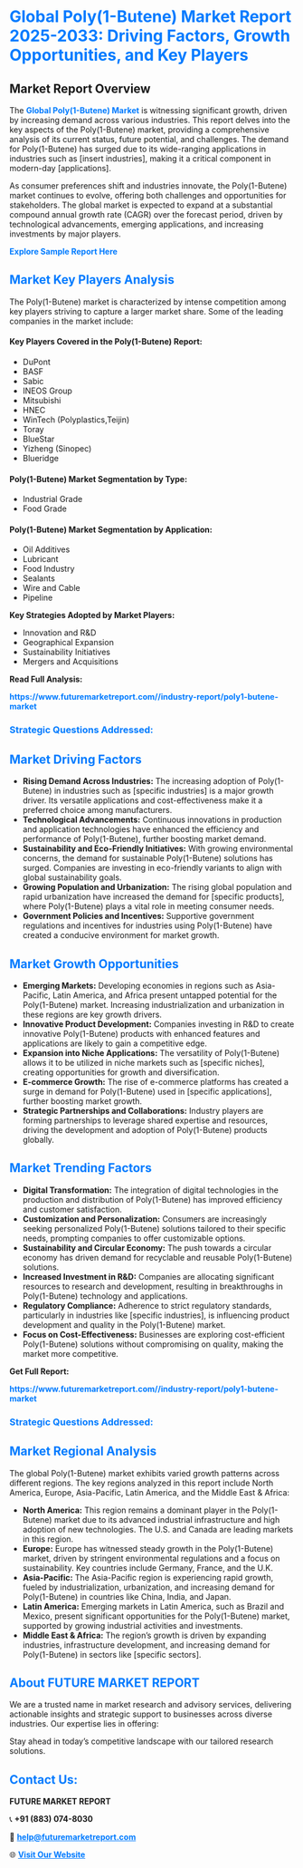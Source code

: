 <h1 style="color: #007BFF;">Global Poly(1-Butene) Market Report 2025-2033: Driving Factors, Growth Opportunities, and Key Players</h1>

<section id="overview">
<h2>Market Report Overview</h2>
<p>The <a href="https://www.futuremarketreport.com//industry-report/poly1-butene-market" style="color: #007BFF; text-decoration: none;"><strong>Global Poly(1-Butene) Market</strong></a> is witnessing significant growth, driven by increasing demand across various industries. This report delves into the key aspects of the Poly(1-Butene) market, providing a comprehensive analysis of its current status, future potential, and challenges. The demand for Poly(1-Butene) has surged due to its wide-ranging applications in industries such as [insert industries], making it a critical component in modern-day [applications].</p>
<p>As consumer preferences shift and industries innovate, the Poly(1-Butene) market continues to evolve, offering both challenges and opportunities for stakeholders. The global market is expected to expand at a substantial compound annual growth rate (CAGR) over the forecast period, driven by technological advancements, emerging applications, and increasing investments by major players.</p>
</section>

<section id="overview">
<p><a href="https://www.futuremarketreport.com//request-sample/reportId=59272" style="color: #007BFF; text-decoration: none;"><strong>Explore Sample Report Here</strong></a></p>
</section>

<section id="key-players">
<h2 style="color: #007BFF;">Market Key Players Analysis</h2>
<p>The Poly(1-Butene) market is characterized by intense competition among key players striving to capture a larger market share. Some of the leading companies in the market include:</p>
<h4>Key Players Covered in the Poly(1-Butene) Report:</h4>
<ul><li>DuPont</li><li>BASF</li><li>Sabic</li><li>INEOS Group</li><li>Mitsubishi</li><li>HNEC</li><li>WinTech (Polyplastics,Teijin)</li><li>Toray</li><li>BlueStar</li><li>Yizheng (Sinopec)</li><li>Blueridge</li></ul>
<h4>Poly(1-Butene) Market Segmentation by Type:</h4>
<ul><li>Industrial Grade</li><li>Food Grade</li></ul>

<h4>Poly(1-Butene) Market Segmentation by Application:</h4>
<ul><li>Oil Additives</li><li>Lubricant</li><li>Food Industry</li><li>Sealants</li><li>Wire and Cable</li><li>Pipeline</li></ul>
<p><strong>Key Strategies Adopted by Market Players:</strong></p>
<ul>
<li>Innovation and R&D</li>
<li>Geographical Expansion</li>
<li>Sustainability Initiatives</li>
<li>Mergers and Acquisitions</li>
</ul>
</section>

<section>
<p><strong>Read Full Analysis: </strong></p><a href="https://www.futuremarketreport.com//industry-report/poly1-butene-market" style="color: #007BFF; text-decoration: none;"><strong>https://www.futuremarketreport.com//industry-report/poly1-butene-market</strong></a>
<h3 style="color: #007BFF;">Strategic Questions Addressed:</h3>
</section>

<section id="driving-factors">
<h2 style="color: #007BFF;">Market Driving Factors</h2>
<ul>
<li><strong>Rising Demand Across Industries:</strong> The increasing adoption of Poly(1-Butene) in industries such as [specific industries] is a major growth driver. Its versatile applications and cost-effectiveness make it a preferred choice among manufacturers.</li>
<li><strong>Technological Advancements:</strong> Continuous innovations in production and application technologies have enhanced the efficiency and performance of Poly(1-Butene), further boosting market demand.</li>
<li><strong>Sustainability and Eco-Friendly Initiatives:</strong> With growing environmental concerns, the demand for sustainable Poly(1-Butene) solutions has surged. Companies are investing in eco-friendly variants to align with global sustainability goals.</li>
<li><strong>Growing Population and Urbanization:</strong> The rising global population and rapid urbanization have increased the demand for [specific products], where Poly(1-Butene) plays a vital role in meeting consumer needs.</li>
<li><strong>Government Policies and Incentives:</strong> Supportive government regulations and incentives for industries using Poly(1-Butene) have created a conducive environment for market growth.</li>
</ul>
</section>

<section id="growth-opportunities">
<h2 style="color: #007BFF;">Market Growth Opportunities</h2>
<ul>
<li><strong>Emerging Markets:</strong> Developing economies in regions such as Asia-Pacific, Latin America, and Africa present untapped potential for the Poly(1-Butene) market. Increasing industrialization and urbanization in these regions are key growth drivers.</li>
<li><strong>Innovative Product Development:</strong> Companies investing in R&D to create innovative Poly(1-Butene) products with enhanced features and applications are likely to gain a competitive edge.</li>
<li><strong>Expansion into Niche Applications:</strong> The versatility of Poly(1-Butene) allows it to be utilized in niche markets such as [specific niches], creating opportunities for growth and diversification.</li>
<li><strong>E-commerce Growth:</strong> The rise of e-commerce platforms has created a surge in demand for Poly(1-Butene) used in [specific applications], further boosting market growth.</li>
<li><strong>Strategic Partnerships and Collaborations:</strong> Industry players are forming partnerships to leverage shared expertise and resources, driving the development and adoption of Poly(1-Butene) products globally.</li>
</ul>
</section>

<section id="trending-factors">
<h2 style="color: #007BFF;">Market Trending Factors</h2>
<ul>
<li><strong>Digital Transformation:</strong> The integration of digital technologies in the production and distribution of Poly(1-Butene) has improved efficiency and customer satisfaction.</li>
<li><strong>Customization and Personalization:</strong> Consumers are increasingly seeking personalized Poly(1-Butene) solutions tailored to their specific needs, prompting companies to offer customizable options.</li>
<li><strong>Sustainability and Circular Economy:</strong> The push towards a circular economy has driven demand for recyclable and reusable Poly(1-Butene) solutions.</li>
<li><strong>Increased Investment in R&D:</strong> Companies are allocating significant resources to research and development, resulting in breakthroughs in Poly(1-Butene) technology and applications.</li>
<li><strong>Regulatory Compliance:</strong> Adherence to strict regulatory standards, particularly in industries like [specific industries], is influencing product development and quality in the Poly(1-Butene) market.</li>
<li><strong>Focus on Cost-Effectiveness:</strong> Businesses are exploring cost-efficient Poly(1-Butene) solutions without compromising on quality, making the market more competitive.</li>
</ul>
</section>

<section>
<p><strong>Get Full Report: </strong></p><a href="https://www.futuremarketreport.com//industry-report/poly1-butene-market" style="color: #007BFF; text-decoration: none;"><strong>https://www.futuremarketreport.com//industry-report/poly1-butene-market</strong></a>
<h3 style="color: #007BFF;">Strategic Questions Addressed:</h3>
</section>


<section id="regional-analysis">
<h2 style="color: #007BFF;">Market Regional Analysis</h2>
<p>The global Poly(1-Butene) market exhibits varied growth patterns across different regions. The key regions analyzed in this report include North America, Europe, Asia-Pacific, Latin America, and the Middle East & Africa:</p>
<ul>
<li><strong>North America:</strong> This region remains a dominant player in the Poly(1-Butene) market due to its advanced industrial infrastructure and high adoption of new technologies. The U.S. and Canada are leading markets in this region.</li>
<li><strong>Europe:</strong> Europe has witnessed steady growth in the Poly(1-Butene) market, driven by stringent environmental regulations and a focus on sustainability. Key countries include Germany, France, and the U.K.</li>
<li><strong>Asia-Pacific:</strong> The Asia-Pacific region is experiencing rapid growth, fueled by industrialization, urbanization, and increasing demand for Poly(1-Butene) in countries like China, India, and Japan.</li>
<li><strong>Latin America:</strong> Emerging markets in Latin America, such as Brazil and Mexico, present significant opportunities for the Poly(1-Butene) market, supported by growing industrial activities and investments.</li>
<li><strong>Middle East & Africa:</strong> The region’s growth is driven by expanding industries, infrastructure development, and increasing demand for Poly(1-Butene) in sectors like [specific sectors].</li>
</ul>
</section>

<footer>
<h2 style="color: #007BFF;">About FUTURE MARKET REPORT</h2>
<p>We are a trusted name in market research and advisory services, delivering actionable insights and strategic support to businesses across diverse industries. Our expertise lies in offering:</p>

<p>Stay ahead in today’s competitive landscape with our tailored research solutions.</p>

<h2 style="color: #007BFF;">Contact Us:</h2>
<p><strong>FUTURE MARKET REPORT</strong></p>
<p>📞 <strong>+91 (883) 074-8030</strong></p>
<p>📧 <strong><a href="mailto:help@futuremarketreport.com" style="color: #007BFF;">help@futuremarketreport.com</a></strong></p>
<p>🌐 <strong><a href="https://www.futuremarketreport.com/" style="color: #007BFF;">Visit Our Website</a></strong></p>
</footer>